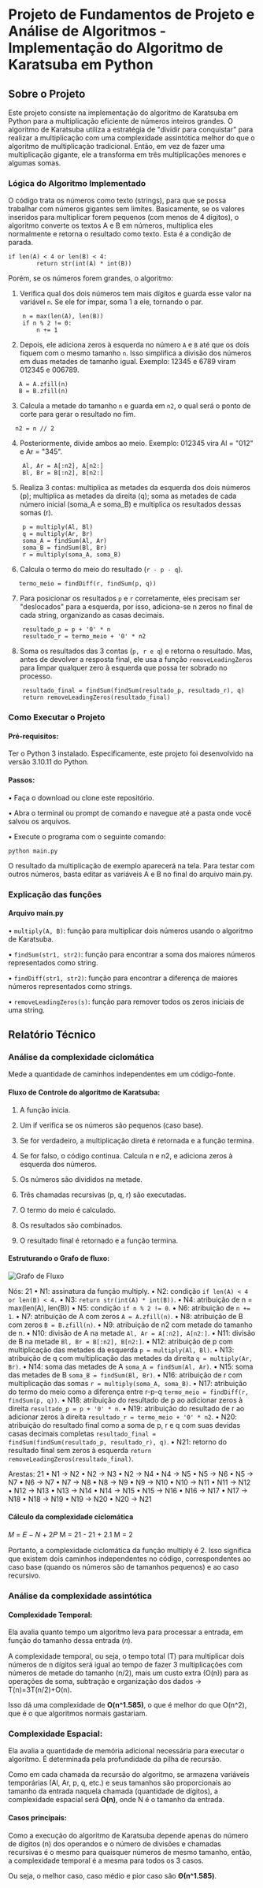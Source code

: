 # Projeto de Fundamentos de Projeto e Análise de Algoritmos - Implementação do Algoritmo de Karatsuba em Python

## Sobre o Projeto
Este projeto consiste na implementação do algoritmo de Karatsuba em Python para a multiplicação eficiente de números inteiros grandes. O algoritmo de Karatsuba utiliza a estratégia de "dividir para conquistar" para realizar a multiplicação com uma complexidade assintótica melhor do que o algoritmo de multiplicação tradicional. Então, em vez de fazer uma multiplicação gigante, ele a transforma em três multiplicações menores e algumas somas.

### Lógica do Algoritmo Implementado
O código trata os números como texto (strings), para que se possa trabalhar com números gigantes sem limites. Basicamente, se os valores inseridos para multiplicar forem pequenos (com menos de 4 dígitos), o algoritmo converte os textos A e B em números, multiplica eles normalmente e retorna o resultado como texto. Esta é a condição de parada.

```
if len(A) < 4 or len(B) < 4:
        return str(int(A) * int(B))
```

Porém, se os números forem grandes, o algoritmo:
1. Verifica qual dos dois números tem mais dígitos e guarda esse valor na variável `n`. Se ele for ímpar, soma 1 a ele, tornando o par.
```
    n = max(len(A), len(B))
    if n % 2 != 0:
        n += 1
```
2. Depois, ele adiciona zeros à esquerda no número `A` e `B` até que os dois fiquem com o mesmo tamanho `n`. Isso simplifica a divisão dos números em duas metades de tamanho igual. Exemplo: 12345 e 6789 viram 012345 e 006789.
```
   A = A.zfill(n)
   B = B.zfill(n)
```
3. Calcula a metade do tamanho `n` e guarda em `n2`, o qual será o ponto de corte para gerar o resultado no fim.
```
  n2 = n // 2
```
4. Posteriormente, divide ambos ao meio. Exemplo: 012345 vira Al = "012" e Ar = "345".
```
    Al, Ar = A[:n2], A[n2:]
    Bl, Br = B[:n2], B[n2:]
```
5. Realiza 3 contas: multiplica as metades da esquerda dos dois números (p); multiplica as metades da direita (q); soma as metades de cada número inicial (soma_A e soma_B) e multiplica os resultados dessas somas (r).
```
    p = multiply(Al, Bl)
    q = multiply(Ar, Br)
    soma_A = findSum(Al, Ar)
    soma_B = findSum(Bl, Br)
    r = multiply(soma_A, soma_B)
```
6. Calcula o termo do meio do resultado (`r - p - q`).
```
   termo_meio = findDiff(r, findSum(p, q))
```
7. Para posicionar os resultados `p` e `r` corretamente, eles precisam ser "deslocados" para a esquerda, por isso, adiciona-se n zeros no final de cada string, organizando as casas decimais.
```
    resultado_p = p + '0' * n
    resultado_r = termo_meio + '0' * n2
```
8.  Soma os resultados das 3 contas (`p, r e q`) e retorna o resultado. Mas, antes de devolver a resposta final, ele usa a função `removeLeadingZeros` para limpar qualquer zero à esquerda que possa ter sobrado no processo.
```    
    resultado_final = findSum(findSum(resultado_p, resultado_r), q)
    return removeLeadingZeros(resultado_final)
```

### Como Executar o Projeto
#### Pré-requisitos:

Ter o Python 3 instalado. Especificamente, este projeto foi desenvolvido na versão 3.10.11 do Python.

#### Passos:

• Faça o download ou clone este repositório.

• Abra o terminal ou prompt de comando e navegue até a pasta onde você salvou os arquivos.

• Execute o programa com o seguinte comando:
```
python main.py
```

O resultado da multiplicação de exemplo aparecerá na tela. Para testar com outros números, basta editar as variáveis A e B no final do arquivo main.py.

### Explicação das funções
#### Arquivo main.py

• `multiply(A, B)`: função para multiplicar dois números usando o algoritmo de Karatsuba.

• `findSum(str1, str2)`: função para encontrar a soma dos maiores números representados como string.

• `findDiff(str1, str2)`: função para encontrar a diferença de maiores números representados como strings.

• `removeLeadingZeros(s)`: função para remover todos os zeros iniciais de uma string.

## Relatório Técnico
### Análise da complexidade ciclomática
Mede a quantidade de caminhos independentes em um código-fonte.

#### Fluxo de Controle do algoritmo de Karatsuba:

1. A função inicia.

2. Um if verifica se os números são pequenos (caso base).

3. Se for verdadeiro, a multiplicação direta é retornada e a função termina.

4. Se for falso, o código continua. Calcula n e n2, e adiciona zeros à esquerda dos números.

5. Os números são divididos na metade.

6. Três chamadas recursivas (p, q, r) são executadas.

7. O termo do meio é calculado.

8. Os resultados são combinados.

9. O resultado final é retornado e a função termina.

#### Estruturando o Grafo de fluxo:

![Grafo de Fluxo](grafo.png)

Nós: 21
• N1: assinatura da função multiply.
• N2: condição `if len(A) < 4 or len(B) < 4.`
• N3: `return str(int(A) * int(B))`.
• N4: atribuição de n = max(len(A), len(B))
• N5: condição `if n % 2 != 0`.
• N6: atribuição de `n += 1`.
• N7: atribuição de A com zeros `A = A.zfill(n)`.
• N8: atribuição de B com zeros `B = B.zfill(n)`.
• N9: atribuição de n2 com metade do tamanho de n.
• N10: divisão de A na metade `Al, Ar = A[:n2], A[n2:]`.
• N11: divisão de B na metade `Bl, Br = B[:n2], B[n2:]`.
• N12: atribuição de p com multiplicação das metades da esquerda `p = multiply(Al, Bl)`.
• N13: atribuição de q com multiplicação das metades da direita `q = multiply(Ar, Br)`.
• N14: soma das metades de A `soma_A = findSum(Al, Ar)`.
• N15: soma das metades de B `soma_B = findSum(Bl, Br)`.
• N16: atribuição de r com multiplicação das somas `r = multiply(soma_A, soma_B)`.
• N17: atribuição do termo do meio como a diferença entre r-p-q `termo_meio = findDiff(r, findSum(p, q))`.
• N18: atribuição do resultado de p ao adicionar zeros à direita `resultado_p = p + '0' * n`.
• N19: atribuição do resultado de r ao adicionar zeros à direita `resultado_r = termo_meio + '0' * n2`.
• N20: atribuição do resultado final como a soma de p, r e q com suas devidas casas decimais completas `resultado_final = findSum(findSum(resultado_p, resultado_r), q)`.
• N21: retorno do resultado final sem zeros à esquerda `return removeLeadingZeros(resultado_final)`.

Arestas: 21
• N1 -> N2
• N2 -> N3
• N2 -> N4
• N4 -> N5
• N5 -> N6
• N5 -> N7
• N6 -> N7
• N7 -> N8
• N8 -> N9
• N9 -> N10
• N10 -> N11
• N11 -> N12
• N12 -> N13
• N13 -> N14
• N14 -> N15
• N15 -> N16
• N16 -> N17
• N17 -> N18
• N18 -> N19
• N19 -> N20
• N20 -> N21

#### Cálculo da complexidade ciclomática
𝑀 = 𝐸 − 𝑁 + 2𝑃
M = 21 - 21 + 2.1
M = 2

Portanto, a complexidade ciclomática da função multiply é 2. Isso significa que existem dois caminhos independentes no código, correspondentes ao caso base (quando os números são de tamanhos pequenos) e ao caso recursivo.

### Análise da complexidade assintótica
#### Complexidade Temporal:
Ela avalia quanto tempo um algoritmo leva para processar a entrada, em função do tamanho dessa entrada (𝑛).

A complexidade temporal, ou seja, o tempo total (T) para multiplicar dois números de n dígitos será igual ao tempo de fazer 3 multiplicações com números de metade do tamanho (n/2), mais um custo extra (O(n)) para as operações de soma, subtração e organização dos dados -> T(n)=3T(n/2)+O(n).

Isso dá uma complexidade de **O(n^1.585)**, o que é melhor do que O(n^2), que é o que algoritmos normais gastariam.

### Complexidade Espacial:
Ela avalia a quantidade de memória adicional necessária para executar o algoritmo. É determinada pela profundidade da pilha de recursão.

Como em cada chamada da recursão do algoritmo, se armazena variáveis temporárias (Al, Ar, p, q, etc.) e seus tamanhos são proporcionais ao tamanho da entrada naquela chamada (quantidade de dígitos), a complexidade espacial será **O(n)**, onde N é o tamanho da entrada.

#### Casos principais:
Como a execução do algoritmo de Karatsuba depende apenas do número de dígitos (n) dos operandos e o número de divisões e chamadas recursivas é o mesmo para quaisquer números de mesmo tamanho, então, a complexidade temporal é a mesma para todos os 3 casos. 

Ou seja, o melhor caso, caso médio e pior caso são **Θ(n^1.585)**.
